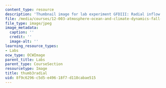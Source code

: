 ```yaml
---
content_type: resource
description: 'Thumbnail image for lab experiment GFDIII: Radial inflow.'
file: /media/courses/12-003-atmosphere-ocean-and-climate-dynamics-fall-2008/8f9c6296c5d5e49618f7d118cabae515_thumb3radial.JPG
file_type: image/jpeg
image_metadata:
  caption: ''
  credit: ''
  image-alt: ''
learning_resource_types:
- Labs
ocw_type: OCWImage
parent_title: Labs
parent_type: CourseSection
resourcetype: Image
title: thumb3radial
uid: 8f9c6296-c5d5-e496-18f7-d118cabae515
---
```

